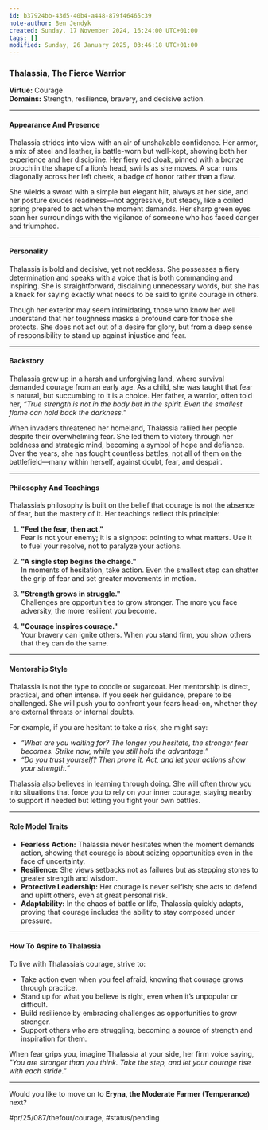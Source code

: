 ```yaml
---
id: b37924bb-43d5-40b4-a448-879f46465c39
note-author: Ben Jendyk
created: Sunday, 17 November 2024, 16:24:00 UTC+01:00
tags: []
modified: Sunday, 26 January 2025, 03:46:18 UTC+01:00
---
```


### **Thalassia, The Fierce Warrior**

**Virtue:** Courage  
**Domains:** Strength, resilience, bravery, and decisive action.

---

#### **Appearance And Presence**

Thalassia strides into view with an air of unshakable confidence. Her armor, a mix of steel and leather, is battle-worn but well-kept, showing both her experience and her discipline. Her fiery red cloak, pinned with a bronze brooch in the shape of a lion’s head, swirls as she moves. A scar runs diagonally across her left cheek, a badge of honor rather than a flaw. 

She wields a sword with a simple but elegant hilt, always at her side, and her posture exudes readiness—not aggressive, but steady, like a coiled spring prepared to act when the moment demands. Her sharp green eyes scan her surroundings with the vigilance of someone who has faced danger and triumphed.

---

#### **Personality**

Thalassia is bold and decisive, yet not reckless. She possesses a fiery determination and speaks with a voice that is both commanding and inspiring. She is straightforward, disdaining unnecessary words, but she has a knack for saying exactly what needs to be said to ignite courage in others.

Though her exterior may seem intimidating, those who know her well understand that her toughness masks a profound care for those she protects. She does not act out of a desire for glory, but from a deep sense of responsibility to stand up against injustice and fear.

---

#### **Backstory**

Thalassia grew up in a harsh and unforgiving land, where survival demanded courage from an early age. As a child, she was taught that fear is natural, but succumbing to it is a choice. Her father, a warrior, often told her, *“True strength is not in the body but in the spirit. Even the smallest flame can hold back the darkness.”*

When invaders threatened her homeland, Thalassia rallied her people despite their overwhelming fear. She led them to victory through her boldness and strategic mind, becoming a symbol of hope and defiance. Over the years, she has fought countless battles, not all of them on the battlefield—many within herself, against doubt, fear, and despair.

---

#### **Philosophy And Teachings**

Thalassia’s philosophy is built on the belief that courage is not the absence of fear, but the mastery of it. Her teachings reflect this principle:

1. **"Feel the fear, then act."**  
	Fear is not your enemy; it is a signpost pointing to what matters. Use it to fuel your resolve, not to paralyze your actions.

2. **"A single step begins the charge."**  
	In moments of hesitation, take action. Even the smallest step can shatter the grip of fear and set greater movements in motion.

3. **"Strength grows in struggle."**  
	Challenges are opportunities to grow stronger. The more you face adversity, the more resilient you become.

4. **"Courage inspires courage."**  
	Your bravery can ignite others. When you stand firm, you show others that they can do the same.

---

#### **Mentorship Style**

Thalassia is not the type to coddle or sugarcoat. Her mentorship is direct, practical, and often intense. If you seek her guidance, prepare to be challenged. She will push you to confront your fears head-on, whether they are external threats or internal doubts.

For example, if you are hesitant to take a risk, she might say:
- *“What are you waiting for? The longer you hesitate, the stronger fear becomes. Strike now, while you still hold the advantage.”*
- *“Do you trust yourself? Then prove it. Act, and let your actions show your strength.”*

Thalassia also believes in learning through doing. She will often throw you into situations that force you to rely on your inner courage, staying nearby to support if needed but letting you fight your own battles.

---

#### **Role Model Traits**

- **Fearless Action:** Thalassia never hesitates when the moment demands action, showing that courage is about seizing opportunities even in the face of uncertainty.
- **Resilience:** She views setbacks not as failures but as stepping stones to greater strength and wisdom.
- **Protective Leadership:** Her courage is never selfish; she acts to defend and uplift others, even at great personal risk.
- **Adaptability:** In the chaos of battle or life, Thalassia quickly adapts, proving that courage includes the ability to stay composed under pressure.

---

#### **How To Aspire to Thalassia**

To live with Thalassia’s courage, strive to:
- Take action even when you feel afraid, knowing that courage grows through practice.
- Stand up for what you believe is right, even when it’s unpopular or difficult.
- Build resilience by embracing challenges as opportunities to grow stronger.
- Support others who are struggling, becoming a source of strength and inspiration for them.

When fear grips you, imagine Thalassia at your side, her firm voice saying, *"You are stronger than you think. Take the step, and let your courage rise with each stride."*

---

Would you like to move on to **Eryna, the Moderate Farmer (Temperance)** next?


#pr/25/087/thefour/courage, #status/pending